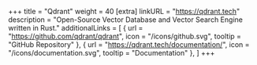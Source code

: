 +++
title = "Qdrant"
weight = 40
[extra]
linkURL = "https://qdrant.tech"
description = "Open-Source Vector Database and Vector Search Engine written in Rust."
additionalLinks = [
  { url = "https://github.com/qdrant/qdrant", icon = "/icons/github.svg", tooltip = "GitHub Repository" },
  { url = "https://qdrant.tech/documentation/", icon = "/icons/documentation.svg", tooltip = "Documentation" },
]
+++